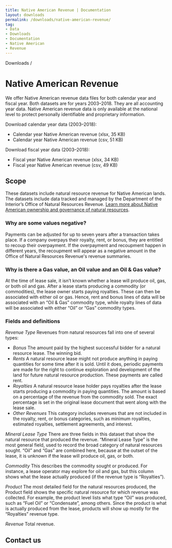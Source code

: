 ```yaml
---
title: Native American Revenue | Documentation
layout: downloads
permalink: /downloads/native-american-revenue/
tag:
- Data
- Downloads
- Documentation
- Native American
- Revenue
---
```


<custom-link to="/downloads/" className="breadcrumb link-charlie">Downloads</custom-link> /
# Native American Revenue

We offer Native American revenue data files for both calendar year and fiscal year. Both datasets are for years 2003–2018. They are all <glossary-term>accounting year</glossary-term> data. Native American revenue data is only available at the national level to protect personally identifiable and proprietary information.

Download calendar year data (2003–2018):

<ul class="downloads-download_links list-unstyled">
  <li><excel-link to="/downloads/revenue/native_american_revenue.xlsx">Calendar year Native American revenue (xlsx, 35 KB)</excel-link></li>
  <li><csv-link to="/downloads/csv/revenue/native_american_revenue.csv">Calendar year Native American revenue (csv, 51 KB)</csv-link></li>
</ul>

Download fiscal year data (2003–2018):

<ul class="downloads-download_links list-unstyled">
  <li><excel-link to="/downloads/Native American Revs FY03-18.xlsx">Fiscal year Native American revenue (xlsx, 34 KB)</excel-link></li>
  <li><csv-link to="/downloads/Native American Revs FY03-18.csv">Fiscal year Native American revenue (csv, 49 KB)</csv-link></li>
</ul>

## Scope

These datasets include natural resource revenue for Native American lands. The datasets include data tracked and managed by the Department of the Interior’s Office of Natural Resources Revenue. [Learn more about Native American ownership and governance of natural resources](/how-it-works/native-american-ownership-governance/).

<h3 alt="Negative values">Why are some values negative?</h3>

Payments can be adjusted for up to seven years after a transaction takes place. If a company overpays their royalty, rent, or bonus, they are entitled to recoup their overpayment. If the overpayment and recoupment happen in different years, the recoupment will appear as a negative amount in the Office of Natural Resources Revenue's revenue summaries.

<h3 alt="Oil and gas values">Why is there a Gas value, an Oil value and an Oil & Gas value?</h3>

At the time of lease sale, it isn’t known whether a lease will produce oil, gas, or both oil and gas. After a lease starts producing a commodity (or commodities), the lease owner starts paying royalties. These can then be associated with either oil or gas. Hence, rent and bonus lines of data will be associated with an “Oil & Gas” commodity type, while royalty lines of data will be associated with either “Oil” or “Gas” commodity types.

### Fields and definitions

_Revenue Type_ Revenues from natural resources fall into one of several types:

* _Bonus_ The amount paid by the highest successful bidder for a natural resource lease. The winning bid.
* _Rents_ A natural resource lease might not produce anything in paying quantities for some time after it is sold. Until it does, periodic payments are made for the right to continue exploration and development of the land for future natural resource production. These payments are called rent.
* _Royalties_ A natural resource lease holder pays royalties after the lease starts producing a commodity in <glossary-term>paying quantities</glossary-term>. The amount is based on a percentage of the revenue from the commodity sold. The exact percentage is set in the original lease document that went along with the lease sale.
* _Other Revenues_ This category includes revenues that are not included in the royalty, rent, or bonus categories, such as minimum royalties, estimated royalties, settlement agreements, and interest.

_Mineral Lease Type_ There are three fields in this dataset that show the natural resource that produced the revenue. “Mineral Lease Type” is the most general field, used to record the broad category of natural resources sought. “Oil” and “Gas” are combined here, because at the outset of the lease, it is unknown if the lease will produce oil, gas, or both.

_Commodity_ This describes the commodity sought or produced. For instance, a lease operator may explore for oil and gas, but this column shows what the lease actually produced (if the revenue type is “Royalties”).

_Product_ The most detailed field for the natural resources produced, the Product field shows the specific natural resource for which revenue was collected. For example, the product level lists what type “Oil” was produced, such as “Fuel Oil” or “Condensate”, among others. Since the product is what is actually produced from the lease, products will show up mostly for the “Royalties” revenue type.

_Revenue_ Total revenue.

## Contact us
